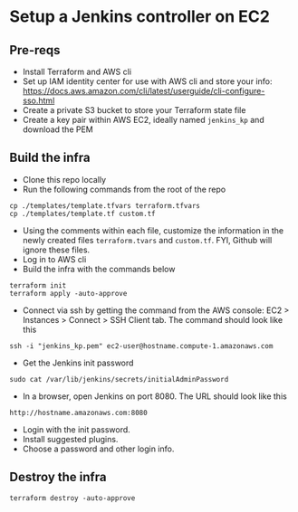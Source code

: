 # Setup a Jenkins controller on EC2

## Pre-reqs

- Install Terraform and AWS cli
- Set up IAM identity center for use with AWS cli and store your info: https://docs.aws.amazon.com/cli/latest/userguide/cli-configure-sso.html
- Create a private S3 bucket to store your Terraform state file
- Create a key pair within AWS EC2, ideally named `jenkins_kp` and download the PEM

## Build the infra
- Clone this repo locally
- Run the following commands from the root of the repo
```
cp ./templates/template.tfvars terraform.tfvars
cp ./templates/template.tf custom.tf
```
- Using the comments within each file, customize the information in the newly created files `terraform.tvars` and `custom.tf`. FYI, Github will ignore these files.
- Log in to AWS cli
- Build the infra with the commands below
```
terraform init
terraform apply -auto-approve
```
- Connect via ssh by getting the command from the AWS console: EC2 > Instances > Connect > SSH Client tab. The command should look like this
```
ssh -i "jenkins_kp.pem" ec2-user@hostname.compute-1.amazonaws.com
```
- Get the Jenkins init password
```
sudo cat /var/lib/jenkins/secrets/initialAdminPassword
```
- In a browser, open Jenkins on port 8080. The URL should look like this
```
http://hostname.amazonaws.com:8080
```
- Login with the init password.
- Install suggested plugins.
- Choose a password and other login info.

## Destroy the infra

```
terraform destroy -auto-approve
```
